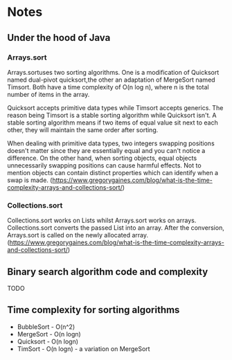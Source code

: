 # Notes

## Under the hood of Java
### Arrays.sort
Arrays.sortuses two sorting algorithms. One is a modification of Quicksort named dual-pivot quicksort,the other an 
adaptation of MergeSort named Timsort. Both have a time complexity of O(n log n), where n is the total number of items 
in the array. 

Quicksort accepts primitive data types while Timsort accepts generics. The reason being Timsort is a stable sorting 
algorithm while Quicksort isn't. A stable sorting algorithm means if two items of equal value sit next to each other, 
they will maintain the same order after sorting.

When dealing with primitive data types, two integers swapping positions doesn't matter since they are essentially equal 
and you can't notice a difference. On the other hand, when sorting objects, equal objects unnecessarily swapping 
positions can cause harmful effects. Not to mention objects can contain distinct properties which can identify when a 
swap is made.
(https://www.gregorygaines.com/blog/what-is-the-time-complexity-arrays-and-collections-sort/)

### Collections.sort
Collections.sort works on Lists whilst Arrays.sort works on arrays. Collections.sort converts the passed List into an 
array. After the conversion, Arrays.sort is called on the newly allocated array.
(https://www.gregorygaines.com/blog/what-is-the-time-complexity-arrays-and-collections-sort/)

## Binary search algorithm code and complexity

TODO

## Time complexity for sorting algorithms

* BubbleSort - O(n^2)
* MergeSort - O(n logn)
* Quicksort - O(n logn)
* TimSort - O(n logn) - a variation on MergeSort